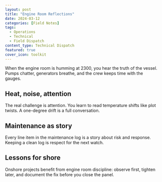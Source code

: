 ```yaml
---
layout: post
title: "Engine Room Reflections"
date: 2024-03-12
categories: [Field Notes]
tags:
  - Operations
  - Technical
  - Field Dispatch
content_type: Technical Dispatch
featured: true
cover_icon: toolkit
---
```


When the engine room is humming at 2300, you hear the truth of the vessel. Pumps chatter, generators breathe, and the crew keeps time with the gauges.

## Heat, noise, attention

The real challenge is attention. You learn to read temperature shifts like plot twists. A one-degree drift is a full conversation.

## Maintenance as story

Every line item in the maintenance log is a story about risk and response. Keeping a clean log is respect for the next watch.

## Lessons for shore

Onshore projects benefit from engine room discipline: observe first, tighten later, and document the fix before you close the panel.
